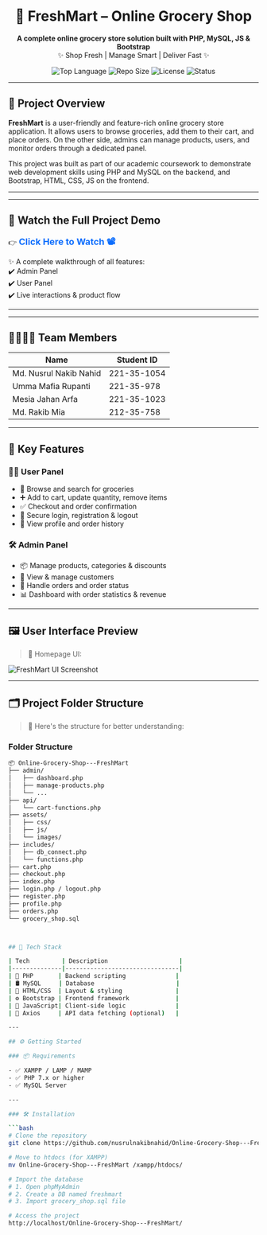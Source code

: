 <h1 align="center">🛒 FreshMart – Online Grocery Shop</h1>

<p align="center">
  <b>A complete online grocery store solution built with PHP, MySQL, JS & Bootstrap</b><br/>
  ✨ Shop Fresh | Manage Smart | Deliver Fast ✨
</p>

<p align="center">
  <img src="https://img.shields.io/github/languages/top/yourusername/Online-Grocery-Shop---FreshMart?style=for-the-badge" alt="Top Language" />
  <img src="https://img.shields.io/github/repo-size/yourusername/Online-Grocery-Shop---FreshMart?style=for-the-badge" alt="Repo Size" />
  <img src="https://img.shields.io/github/license/yourusername/Online-Grocery-Shop---FreshMart?style=for-the-badge" alt="License" />
  <img src="https://img.shields.io/badge/Status-Active-brightgreen?style=for-the-badge" alt="Status" />
</p>

---

## 📖 Project Overview

**FreshMart** is a user-friendly and feature-rich online grocery store application. It allows users to browse groceries, add them to their cart, and place orders. On the other side, admins can manage products, users, and monitor orders through a dedicated panel.

This project was built as part of our academic coursework to demonstrate web development skills using PHP and MySQL on the backend, and Bootstrap, HTML, CSS, JS on the frontend.

---

---

## 🎥 Watch the Full Project Demo

👉 <a href="https://drive.google.com/file/d/13afpjcnB9Y_kOnIz7ij7ebJTsz2j8m5P/view?usp=sharing" target="_blank" style="font-size: 18px; font-weight: bold; color: #0d6efd; text-decoration: none;">Click Here to Watch 📽️</a>

✨ A complete walkthrough of all features:  
✔️ Admin Panel  
✔️ User Panel  
✔️ Live interactions & product flow

---


---

## 👨‍👩‍👧‍👦 Team Members

| Name                     | Student ID     |
|--------------------------|----------------|
| Md. Nusrul Nakib Nahid   | 221-35-1054    |
| Umma Mafia Rupanti       | 221-35-978     |
| Mesia Jahan Arfa         | 221-35-1023    |
| Md. Rakib Mia            | 212-35-758     |

---

## 🌟 Key Features

### 🧑‍💼 User Panel
- 🛒 Browse and search for groceries
- ➕ Add to cart, update quantity, remove items
- ✅ Checkout and order confirmation
- 🔐 Secure login, registration & logout
- 👤 View profile and order history

### 🛠️ Admin Panel
- 📦 Manage products, categories & discounts
- 🧑 View & manage customers
- 🧾 Handle orders and order status
- 📊 Dashboard with order statistics & revenue

---

## 🖼️ User Interface Preview

> 📌 Homepage UI:

![FreshMart UI Screenshot](https://github.com/user-attachments/assets/27b5e889-8767-4f26-97fa-f5c24b25d657)

---

## 🗂️ Project Folder Structure

> 📁 Here's the structure for better understanding:

### Folder Structure

```bash
📦 Online-Grocery-Shop---FreshMart
├── admin/
│   ├── dashboard.php
│   ├── manage-products.php
│   └── ...
├── api/
│   └── cart-functions.php
├── assets/
│   ├── css/
│   ├── js/
│   └── images/
├── includes/
│   ├── db_connect.php
│   └── functions.php
├── cart.php
├── checkout.php
├── index.php
├── login.php / logout.php
├── register.php
├── profile.php
├── orders.php
└── grocery_shop.sql



## 🧰 Tech Stack

| Tech         | Description                    |
|--------------|--------------------------------|
| 🐘 PHP       | Backend scripting              |
| 🛢 MySQL     | Database                       |
| 🎨 HTML/CSS  | Layout & styling               |
| ⚙️ Bootstrap | Frontend framework             |
| 🔁 JavaScript| Client-side logic              |
| 📡 Axios     | API data fetching (optional)   |

---

## ⚙️ Getting Started

### 📦 Requirements

- ✅ XAMPP / LAMP / MAMP
- ✅ PHP 7.x or higher
- ✅ MySQL Server

---

### 🛠️ Installation

```bash
# Clone the repository
git clone https://github.com/nusrulnakibnahid/Online-Grocery-Shop---FreshMart.git

# Move to htdocs (for XAMPP)
mv Online-Grocery-Shop---FreshMart /xampp/htdocs/

# Import the database
# 1. Open phpMyAdmin
# 2. Create a DB named freshmart
# 3. Import grocery_shop.sql file

# Access the project
http://localhost/Online-Grocery-Shop---FreshMart/
